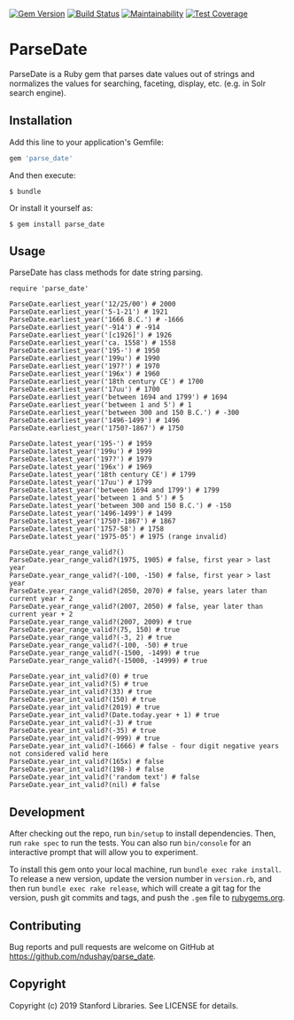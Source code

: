 [![Gem Version](https://badge.fury.io/rb/parse_date.svg)](https://badge.fury.io/rb/parse_date)
[![Build Status](https://travis-ci.org/sul-dlss/parse_date.svg?branch=master)](https://travis-ci.org/sul-dlss/parse_date)
[![Maintainability](https://api.codeclimate.com/v1/badges/2d006b4ccb3100434f4a/maintainability)](https://codeclimate.com/github/sul-dlss/parse_date/maintainability)
[![Test Coverage](https://api.codeclimate.com/v1/badges/2d006b4ccb3100434f4a/test_coverage)](https://codeclimate.com/github/sul-dlss/parse_date/test_coverage)

# ParseDate

ParseDate is a Ruby gem that parses date values out of strings and normalizes the values for searching, faceting, display, etc. (e.g. in Solr search engine).

## Installation

Add this line to your application's Gemfile:

```ruby
gem 'parse_date'
```

And then execute:

    $ bundle

Or install it yourself as:

    $ gem install parse_date

## Usage

ParseDate has class methods for date string parsing.

```
require 'parse_date'

ParseDate.earliest_year('12/25/00') # 2000
ParseDate.earliest_year('5-1-21') # 1921
ParseDate.earliest_year('1666 B.C.') # -1666
ParseDate.earliest_year('-914') # -914
ParseDate.earliest_year('[c1926]') # 1926
ParseDate.earliest_year('ca. 1558') # 1558
ParseDate.earliest_year('195-') # 1950
ParseDate.earliest_year('199u') # 1990
ParseDate.earliest_year('197?') # 1970
ParseDate.earliest_year('196x') # 1960
ParseDate.earliest_year('18th century CE') # 1700
ParseDate.earliest_year('17uu') # 1700
ParseDate.earliest_year('between 1694 and 1799') # 1694
ParseDate.earliest_year('between 1 and 5') # 1
ParseDate.earliest_year('between 300 and 150 B.C.') # -300
ParseDate.earliest_year('1496-1499') # 1496
ParseDate.earliest_year('1750?-1867') # 1750

ParseDate.latest_year('195-') # 1959
ParseDate.latest_year('199u') # 1999
ParseDate.latest_year('197?') # 1979
ParseDate.latest_year('196x') # 1969
ParseDate.latest_year('18th century CE') # 1799
ParseDate.latest_year('17uu') # 1799
ParseDate.latest_year('between 1694 and 1799') # 1799
ParseDate.latest_year('between 1 and 5') # 5
ParseDate.latest_year('between 300 and 150 B.C.') # -150
ParseDate.latest_year('1496-1499') # 1499
ParseDate.latest_year('1750?-1867') # 1867
ParseDate.latest_year('1757-58') # 1758
ParseDate.latest_year('1975-05') # 1975 (range invalid)

ParseDate.year_range_valid?()
ParseDate.year_range_valid?(1975, 1905) # false, first year > last year
ParseDate.year_range_valid?(-100, -150) # false, first year > last year
ParseDate.year_range_valid?(2050, 2070) # false, years later than current year + 2
ParseDate.year_range_valid?(2007, 2050) # false, year later than current year + 2
ParseDate.year_range_valid?(2007, 2009) # true
ParseDate.year_range_valid?(75, 150) # true
ParseDate.year_range_valid?(-3, 2) # true
ParseDate.year_range_valid?(-100, -50) # true
ParseDate.year_range_valid?(-1500, -1499) # true
ParseDate.year_range_valid?(-15000, -14999) # true

ParseDate.year_int_valid?(0) # true
ParseDate.year_int_valid?(5) # true
ParseDate.year_int_valid?(33) # true
ParseDate.year_int_valid?(150) # true
ParseDate.year_int_valid?(2019) # true
ParseDate.year_int_valid?(Date.today.year + 1) # true
ParseDate.year_int_valid?(-3) # true
ParseDate.year_int_valid?(-35) # true
ParseDate.year_int_valid?(-999) # true
ParseDate.year_int_valid?(-1666) # false - four digit negative years not considered valid here
ParseDate.year_int_valid?(165x) # false
ParseDate.year_int_valid?(198-) # false
ParseDate.year_int_valid?('random text') # false
ParseDate.year_int_valid?(nil) # false
```

## Development

After checking out the repo, run `bin/setup` to install dependencies. Then, run `rake spec` to run the tests. You can also run `bin/console` for an interactive prompt that will allow you to experiment.

To install this gem onto your local machine, run `bundle exec rake install`. To release a new version, update the version number in `version.rb`, and then run `bundle exec rake release`, which will create a git tag for the version, push git commits and tags, and push the `.gem` file to [rubygems.org](https://rubygems.org).

## Contributing

Bug reports and pull requests are welcome on GitHub at https://github.com/ndushay/parse_date.

## Copyright

Copyright (c) 2019 Stanford Libraries. See LICENSE for details.
